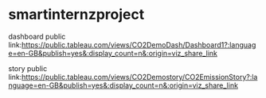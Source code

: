 # smartinternzproject



dashboard public link:https://public.tableau.com/views/CO2DemoDash/Dashboard1?:language=en-GB&publish=yes&:display_count=n&:origin=viz_share_link

story public link:https://public.tableau.com/views/CO2Demostory/CO2EmissionStory?:language=en-GB&publish=yes&:display_count=n&:origin=viz_share_link
